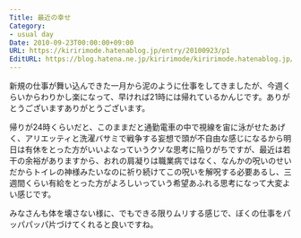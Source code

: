 ```yaml
---
Title: 最近の幸せ
Category:
- usual day
Date: 2010-09-23T00:00:00+09:00
URL: https://kiririmode.hatenablog.jp/entry/20100923/p1
EditURL: https://blog.hatena.ne.jp/kiririmode/kiririmode.hatenablog.jp/atom/entry/8454420450078211561
---
```



新規の仕事が舞い込んできた一月から泥のように仕事をしてきましたが、今週くらいからわりかし楽になって、早ければ21時には帰れているかんじです。ありがとうございますありがとうございます。

帰りが24時くらいだと、このままだと通勤電車の中で視線を宙に泳がせたあげく、アリエッティと洗濯バサミで戦争する妄想で頭が不自由な感じになるから明日は有休をとった方がいいよなっていうクソな思考に陥りがちですが、最近は若干の余裕がありますから、おれの肩凝りは職業病ではなく、なんかの呪いのせいだからトイレの神様みたいなのに祈り続けてこの呪いを解呪する必要あるし、三週間くらい有給をとった方がよろしいっていう希望あふれる思考になって大変よい感じです。

みなさんも体を壊さない様に、でもできる限りムリする感じで、ぼくの仕事をパッパパッパ片づけてくれると良いですね。
